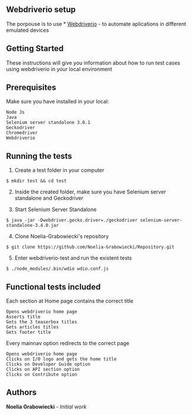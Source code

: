 ## Webdriverio setup 
The porpouse is to use * [Webdriverio](http://webdriver.io/) - to automate aplications in different emulated devices

## Getting Started
These instructions will give you information about how to run test cases using webdriverio in your local environment

## Prerequisites
Make sure you have installed in your local: 

```
Node Js
Java 
Selenium server standalone 3.0.1 
Geckodriver 
Chromedriver 
Webdriverio 
```

## Running the tests

1. Create a test folder in your computer

```
$ mkdir test && cd test
```

2. Inside the created folder, make sure you have Selenium server standalone and Geckodriver

3. Start Selenium Server Standalone 

```
$ java -jar -Dwebdriver.gecko.driver=./geckodriver selenium-server-standalone-3.4.0.jar
```

4. Clone Noelia-Grabowiecki's repository

```
$ git clone https://github.com/Noelia-Grabowiecki/Repository.git
```

5. Enter webdriverio-test and run the existent tests

```
$ ./node_modules/.bin/wdio wdio.conf.js
```

## Functional tests included
Each section at Home page contains the correct title

```
Opens webdriverio home page
Asserts title
Gets the 3 teaserbox titles
Gets articles titles
Gets footer title
```

Every mainnav option redirects to the correct page

```
Opens webdriverio home page 
Clicks on I/O logo and gets the home title
Clicks on Developer Guide option
Clicks on API section option
Clicks on Contribute option
```

## Authors
**Noelia Grabowiecki** - *Initial work*
